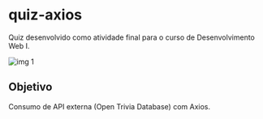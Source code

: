 # quiz-axios

Quiz desenvolvido como atividade final para o curso de Desenvolvimento Web I.

![img 1]("https://imgur.com/VnL2cCC")

## Objetivo

Consumo de API externa (Open Trivia Database) com Axios.

### 
